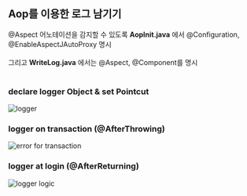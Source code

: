 ## Aop를 이용한 로그 남기기
@Aspect 어노테이션을 감지할 수 있도록 **AopInit.java** 에서 @Configuration, @EnableAspectJAutoProxy 명시
<br><br>
그리고 **WriteLog.java** 에서는 @Aspect, @Component를 명시
<br><br>
### declare logger Object & set Pointcut
![logger](https://github.com/peteryu24/peter-web/assets/67302252/7da0a524-cb73-4ff6-bcf3-83546da0a4ed)
### logger on transaction (@AfterThrowing)
![error for transaction](https://github.com/peteryu24/peter-web/assets/67302252/6150225e-78e3-4cb5-9a18-fe0185401b28)
### logger at login (@AfterReturning)
![logger logic](https://github.com/peteryu24/peter-web/assets/67302252/26ac04f6-f215-4b01-acfe-73c9e5552fb0)





